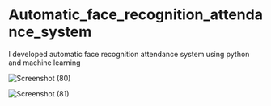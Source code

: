 # Automatic_face_recognition_attendance_system
I developed automatic face recognition attendance system using python and machine learning

![Screenshot (80)](https://user-images.githubusercontent.com/118010705/213860412-aa13c993-7fcb-4f1c-ad9d-0c5c285ace0c.png)

![Screenshot (81)](https://user-images.githubusercontent.com/118010705/213860473-ca72f133-4263-4fbb-a50f-338ce384391e.png)
